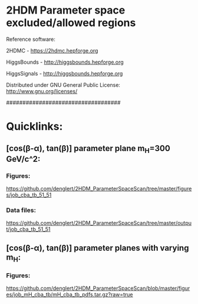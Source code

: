 # 2HDM Parameter space excluded/allowed regions

Reference software:

2HDMC - https://2hdmc.hepforge.org

HiggsBounds - http://higgsbounds.hepforge.org

HiggsSignals - http://higgsbounds.hepforge.org

Distributed under GNU General Public License: http://www.gnu.org/licenses/

###################################

# Quicklinks:

## [cos(&beta;-&alpha;), tan(&beta;)] parameter plane m<sub>H</sub>=300 GeV/c^2:
 
### Figures:
https://github.com/denglert/2HDM_ParameterSpaceScan/tree/master/figures/job_cba_tb_51_51

### Data files:
https://github.com/denglert/2HDM_ParameterSpaceScan/tree/master/output/job_cba_tb_51_51

## [cos(&beta;-&alpha;), tan(&beta;)] parameter planes with varying m<sub>H</sub>:

### Figures:
https://github.com/denglert/2HDM_ParameterSpaceScan/blob/master/figures/job_mH_cba_tb/mH_cba_tb_pdfs.tar.gz?raw=true
